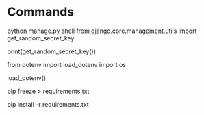 # Commands

python manage.py shell
from django.core.management.utils import get_random_secret_key

print(get_random_secret_key())

<!-- environment variable -->
from dotenv import load_dotenv
import os

load_dotenv()


<!-- copy installed packages to requirements.txt -->

pip freeze > requirements.txt

<!-- install required packages from requirements.txt -->

pip install -r requirements.txt